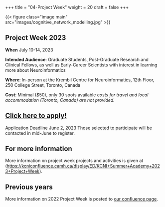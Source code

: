 +++
title = "04-Project Week"
weight = 20
draft = false
+++

{{< figure class="image main" src="images/cognitive_network_modelling.jpg" >}}

## Project Week 2023

**When** July 10-14, 2023

**Intended Audience**: Graduate Students, Post-Graduate Research and Clinical Fellows, as well as Early-Career Scientists with interest in learning more about Neuroinformatics

**Where**: In-person at the Krembil Centre for Neuroinformatics, 12th Floor, 250 College Street, Toronto, Canada

**Cost**:  Minimal ($50), only 30 spots available
*costs for travel and local accommodation (Toronto, Canada) are not provided.* 

## [Click here to apply!](https://edc.camhx.ca/redcap/surveys/?s=93TWAP7HMXAFANEC)

Application Deadline June 2, 2023
Those selected to participate will be contacted in mid-June to register. 

## For more information

More information on project week projects and activities is given at (https://kcniconfluence.camh.ca/display/ED/KCNI+Summer+Academy+2023+Project+Week).

## Previous years

More information on 2022 Project Week is posted to [our confluence page](https://kcniconfluence.camh.ca/display/ED/KCNI+School+2022+Project+Week).





